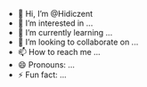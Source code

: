 - 👋 Hi, I’m @Hidiczent
- 👀 I’m interested in ...
- 🌱 I’m currently learning ...
- 💞️ I’m looking to collaborate on ...
- 📫 How to reach me ...
- 😄 Pronouns: ...
- ⚡ Fun fact: ...

<!---
Hidiczent/Hidiczent is a ✨ special ✨ repository because its `README.md` (this file) appears on your GitHub profile.
You can click the Preview link to take a look at your changes.
--->
